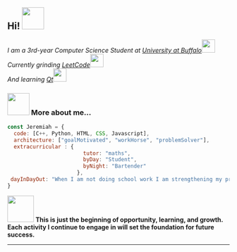 <h2> Hi! <img src="https://www.reef2reef.com/attachments/e9eho5l-gif.886342/" width="50"></h2>

<p><em>I am a 3rd-year Computer Science Student at <a href="https://engineering.buffalo.edu/">University at Buffalo</a><img src="https://www.buffalo.edu/content/www/brand/resources-tools/downloads/_jcr_content/par/image_1.img.209.auto.png/1632232420604.png" width="30"></br>Currently grinding <a href="https://leetcode.com/u/exhausdead/">LeetCode</a><img src="https://assets.leetcode.com/static_assets/public/images/LeetCode_logo_rvs.png" width="30"> 
</br>And learning <a href="https://www.qt.io/">Qt</a><img src="https://www.incredibuild.com/wp-content/uploads/2021/03/qT01-1.png" width="30"> 
</em></p>

<!-- [![Twitter: ThaiiBraga](https://img.shields.io/twitter/follow/ThaiiBraga?style=social)](https://twitter.com/ThaiiBraga)
[![Linkedin: thaianebraga](https://img.shields.io/badge/-thaianebraga-blue?style=flat-square&logo=Linkedin&logoColor=white&link=https://www.linkedin.com/in/thaianebraga/)](https://www.linkedin.com/in/thaianebraga/)
[![GitHub Thaiane](https://img.shields.io/github/followers/thaiane?label=follow&style=social)](https://github.com/Thaiane) -->


### <img src="https://64.media.tumblr.com/39c0656670e6013bb3806455fd2bf532/tumblr_myzobdh4d51svwlszo1_500.gif" width="50"> More about me...  

```javascript
const Jeremiah = {
  code: [C++, Python, HTML, CSS, Javascript],
  architecture: ["goalMotivated", "workHorse", "problemSolver"],
  extracurricular : {
                        tutor: "maths",
                        byDay: "Student",
                        byNight: "Bartender"
                      },
 dayInDayOut: "When I am not doing school work I am strengthening my programming and math skills"
}
```

<img src="https://media.tenor.com/7Xk4NQbVxSsAAAAM/braveheart-mel-gibson.gif" width="60"> <b>This is just the beginning of opportunity, learning, and growth. Each activity I continue to engage in will set the foundation for future success. </b>

---
